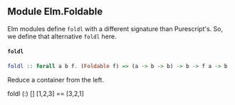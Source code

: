 ## Module Elm.Foldable

Elm modules define `foldl` with a different signature than Purescript's.
So, we define that alternative `foldl` here.

#### `foldl`

``` purescript
foldl :: forall a b f. (Foldable f) => (a -> b -> b) -> b -> f a -> b
```

Reduce a container from the left.

   foldl (:) [] [1,2,3] == [3,2,1]


